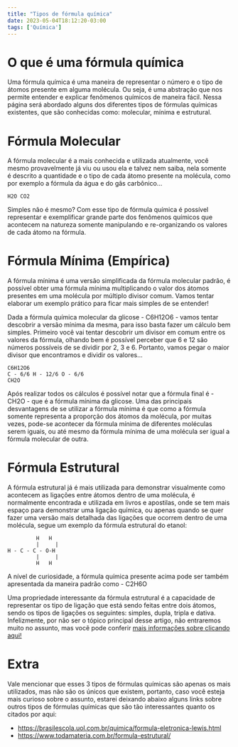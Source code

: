 ```yaml
---
title: "Tipos de fórmula química"
date: 2023-05-04T18:12:20-03:00
tags: ['Química']
---
```


# O que é uma fórmula química 

Uma fórmula química é uma maneira de representar o número e o tipo de átomos presente em alguma molécula. Ou seja, 
é uma abstração que nos permite entender e explicar fenômenos químicos de maneira fácil. Nessa página será abordado 
alguns dos diferentes tipos de fórmulas químicas existentes, que são conhecidas como: molecular, mínima e estrutural.

# Fórmula Molecular 

A fórmula molecular é a mais conhecida e utilizada atualmente, você mesmo provavelmente já viu ou usou ela e talvez nem saiba, 
nela somente é descrito a quantidade e o tipo de cada átomo presente na molécula, como por exemplo a fórmula da água e do gâs carbônico...

```
H2O	CO2
```

Simples não é mesmo? Com esse tipo de fórmula química é possível representar e exemplificar grande parte dos fenômenos químicos 
que acontecem na natureza somente manipulando e re-organizando os valores de cada átomo na fórmula.

# Fórmula Mínima (Empírica)

A fórmula mínima é uma versão simplificada da fórmula molecular padrão, é possível obter uma fórmula mínima multiplicando o valor 
dos átomos presentes em uma molécula por múltiplo divisor comum. Vamos tentar elaborar um exemplo prático para ficar mais simples de se entender!

Dada a fórmula química molecular da glicose - C6H12O6 - vamos tentar descobrir a versão mínima da mesma, para isso basta fazer um cálculo bem 
simples. Primeiro você vai tentar descobrir um divisor em comum entre os valores da fórmula, olhando bem é possível perceber que 6 e 12 são números 
possíveis de se dividir por 2, 3 e 6. Portanto, vamos pegar o maior divisor que encontramos e dividir os valores...

```
C6H12O6
C - 6/6 H - 12/6 O - 6/6
CH2O

```

Após realizar todos os cálculos é possível notar que a fórmula final é - CH2O - que é a fórmula mínima da glicose. Uma das principais desvantagens de se 
utilizar a fórmula mínima é que como a fórmula somente representa a proporção dos átomos da molécula, por muitas vezes, pode-se acontecer da fórmula 
mínima de diferentes moléculas serem iguais, ou até mesmo da fórmula mínima de uma molécula ser igual a fórmula molecular de outra.

# Fórmula Estrutural

A fórmula estrutural já é mais utilizada para demonstrar visualmente como acontecem as ligações entre átomos dentro de uma molécula, é normalmente 
encontrada e utilizada em livros e apostilas, onde se tem mais espaço para demonstrar uma ligação química, ou apenas quando se quer fazer uma versão 
mais detalhada das ligações que ocorrem dentro de uma molécula, segue um exemplo da fórmula estrutural do etanol:

```
         H   H
         |     |
H - C - C - O-H
         |     |
         H   H
```

A nível de curiosidade, a fórmula química presente acima pode ser também apresentada da maneira padrão como - C2H6O

Uma propriedade interessante da fórmula estrutural é a capacidade de representar os tipo de ligação que está sendo feitas entre dois átomos, 
sendo os tipos de ligações os seguintes: simples, dupla, tripla e dativa. Infelizmente, por não ser o tópico principal desse artigo, 
não entraremos muito no assunto, mas vocẽ pode conferir [mais informações sobre clicando aqui!](/tags/química)

# Extra

Vale mencionar que esses 3 tipos de fórmulas químicas são apenas os mais utilizados, mas não são os únicos que existem, portanto, caso você 
esteja mais curioso sobre o assunto, estarei deixando abaixo alguns links sobre outros tipos de fórmulas químicas que são tão interessantes quanto 
os citados por aqui:

- https://brasilescola.uol.com.br/quimica/formula-eletronica-lewis.html
- https://www.todamateria.com.br/formula-estrutural/
